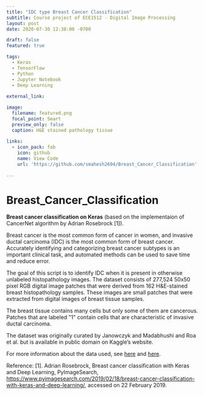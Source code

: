 ```yaml
---
title: "IDC type Breast Cancer Classification"
subtitle: Course project of ECE1512 - Digital Image Processing
layout: post
date: 2020-07-30 12:38:00 -0700

draft: false
featured: true

tags:
  - Keras
  - TensorFlow
  - Python
  - Jupyter Notebook
  - Deep Learning
  
external_link: 

image:
  filename: featured.png
  focal_point: Smart
  preview_only: false
  caption: H&E stained pathology tissue
  
links:
  - icon_pack: fab
    icon: github
    name: View Code 
    url: 'https://github.com/smahesh2694/Breast_Cancer_Classification'
 
---
```


# Breast_Cancer_Classification

**Breast cancer classification on Keras** (based on the implementaion of CancerNet algorithm by Adrian Rosebrock [1]).

Breast cancer is the most common form of cancer in women, and invasive ductal carcinoma (IDC) is the most common form of breast cancer. Accurately identifying and categorizing breast cancer subtypes is an important clinical task, and automated methods can be used to save time and reduce error.

The goal of this script is to identify IDC when it is present in otherwise unlabeled histopathology images.
The dataset consists of 277,524 50x50 pixel RGB digital image patches that were derived from 162 H&E-stained breast histopathology samples.
These images are small patches that were extracted from digital images of breast tissue samples. 

The breast tissue contains many cells but only some of them are cancerous. 
Patches that are labeled "1" contain cells that are characteristic of invasive ductal carcinoma. 

The dataset was originally curated by Janowczyk and Madabhushi and Roa et al. but is available in public domain on Kaggle’s website. 

For more information about the data used, 
see [here](https://www.ncbi.nlm.nih.gov/pubmed/27563488) and [here](http://spie.org/Publications/Proceedings/Paper/10.1117/12.2043872).

Reference:
[1]. Adrian Rosebrock, Breast cancer classification with Keras and Deep Learning, PyImageSearch, https://www.pyimagesearch.com/2019/02/18/breast-cancer-classification-with-keras-and-deep-learning/, accessed on 22 February 2019.


